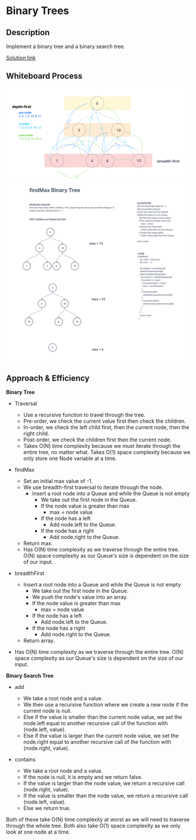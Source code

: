 # Binary Trees
## Description
Implement a binary tree and a binary search tree.

[Solution link](./trees.js)

## Whiteboard Process
![image](./Whiteboard.png)
![image](./Whiteboard2.png)

## Approach & Efficiency

**Binary Tree**

* Traversal
  * Use a recursive function to travel through the tree.
  * Pre-order, we check the current value first then check the children.
  * In-order, we check the left child first, then the current node, then the right child.
  * Post-order, we check the children first then the current node.
  * Takes O(N) time complexity because we must iterate through the entire tree, no matter what. Takes O(1) space complexity because we only store one Node variable at a time.

* findMax
  * Set an initial max value of -1.
  * We use breadth-first traversal to iterate through the node.
    * Insert a root node into a Queue and while the Queue is not empty
      * We take out the first node in the Queue.
      * If the node value is greater than max
        * max = node value
      * If the node has a left
        * Add node.left to the Queue.
      * If the node has a right
        * Add node.right to the Queue.
  * Return max.
  * Has O(N) time complexity as we traverse through the entire tree. O(N) space complexity as our Queue's size is dependent on the size of our input.

* breadthFirst
  * Insert a root node into a Queue and while the Queue is not empty
    * We take out the first node in the Queue.
    * We push the node's value into an array.
    * If the node value is greater than max
      * max = node value
    * If the node has a left
      * Add node.left to the Queue.
    * If the node has a right
      * Add node.right to the Queue.
  * Return array.
* Has O(N) time complexity as we traverse through the entire tree. O(N) space complexity as our Queue's size is dependent on the size of our input.

**Binary Search Tree**

* add
  * We take a root node and a value.
  * We then use a recursive function where we create a new node if the current node is null.
  * Else if the value is smaller than the current node value, we set the node.left equal to another recursive call of the function with (node.left, value).
  * Else if the value is larger than the current node value, we set the node.right equal to another recursive call of the function with (node.right, value).

* contains
  * We take a root node and a value.
  * If the node is null, it is empty and we return false.
  * If the value is larger than the node value, we return a recursive call (node.right, value).
  * If the value is smaller than the node value, we return a recursive call (node.left, value).
  * Else we return true.

Both of these take O(N) time complexity at worst as we will need to traverse through the whole tree. Both also take O(1) space complexity as we only look at one node at a time.
